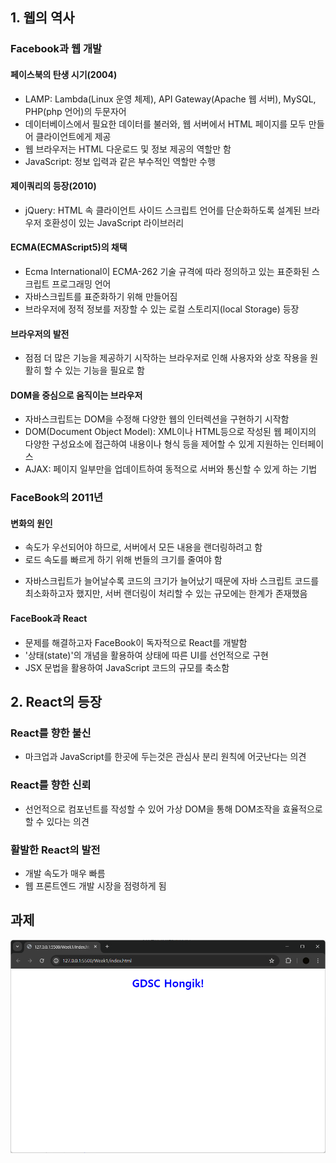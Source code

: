 ## 1. 웹의 역사

### Facebook과 웹 개발

#### 페이스북의 탄생 시기(2004)
* LAMP: Lambda(Linux 운영 체제), API Gateway(Apache 웹 서버), MySQL, PHP(php 언어)의 두문자어
* 데이터베이스에서 필요한 데이터를 불러와, 웹 서버에서 HTML 페이지를 모두 만들어 클라이언트에게 제공
* 웹 브라우저는 HTML 다운로드 및 정보 제공의 역할만 함
* JavaScript: 정보 입력과 같은 부수적인 역할만 수행

#### 제이쿼리의 등장(2010)
* jQuery: HTML 속 클라이언트 사이드 스크립트 언어를 단순화하도록 설계된 브라우저 호환성이 있는 JavaScript 라이브러리

#### ECMA(ECMAScript5)의 채택
* Ecma International이 ECMA-262 기술 규격에 따라 정의하고 있는 표준화된 스크립트 프로그래밍 언어 
* 자바스크립트를 표준화하기 위해 만들어짐
* 브라우저에 정적 정보를 저장할 수 있는 로컬 스토리지(local Storage) 등장

#### 브라우저의 발전
* 점점 더 많은 기능을 제공하기 시작하는 브라우저로 인해 사용자와 상호 작용을 원활히 할 수 있는 기능을 필요로 함

#### DOM을 중심으로 움직이는 브라우저
* 자바스크립트는 DOM을 수정해 다양한 웹의 인터렉션을 구현하기 시작함
* DOM(Document Object Model): XML이나 HTML등으로 작성된 웹 페이지의 다양한 구성요소에 접근하여 내용이나 형식 등을 제어할 수 있게 지원하는 인터페이스
* AJAX: 페이지 일부만을 업데이트하여 동적으로 서버와 통신할 수 있게 하는 기법

### FaceBook의 2011년
#### 변화의 원인
* 속도가 우선되어야 하므로, 서버에서 모든 내용을 랜더링하려고 함
* 로드 속도를 빠르게 하기 위해 번들의 크기를 줄여야 함
- 자바스크립트가 늘어날수록 코드의 크기가 늘어났기 때문에 자바 스크립트 코드를 최소화하고자 했지만, 서버 랜더링이 처리할 수 있는 규모에는 한계가 존재했음

#### FaceBook과 React
* 문제를 해결하고자 FaceBook이 독자적으로 React를 개발함
* '상태(state)'의 개념을 활용하여 상태에 따른 UI를 선언적으로 구현
* JSX 문법을 활용하여 JavaScript 코드의 규모를 축소함

## 2. React의 등장

### React를 향한 불신
* 마크업과 JavaScript를 한곳에 두는것은 관심사 분리 원칙에 어긋난다는 의견

### React를 향한 신뢰
* 선언적으로 컴포넌트를 작성할 수 있어 가상 DOM을 통해 DOM조작을 효율적으로 할 수 있다는 의견

### 활발한 React의 발전
* 개발 속도가 매우 빠름
* 웹 프론트엔드 개발 시장을 점령하게 됨

## 과제
<img src="Week1 과제.png">